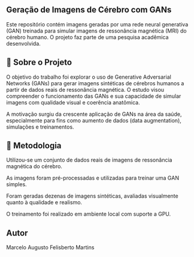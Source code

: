 ## Geração de Imagens de Cérebro com GANs
Este repositório contém imagens geradas por uma rede neural generativa (GAN) treinada para simular imagens de ressonância magnética (MRI) do cérebro humano. O projeto faz parte de uma pesquisa acadêmica 
desenvolvida.

## 📄 Sobre o Projeto
O objetivo do trabalho foi explorar o uso de Generative Adversarial Networks (GANs) para gerar imagens sintéticas de cérebros humanos a partir de dados reais de ressonância magnética. O estudo visou compreender o funcionamento das GANs e sua capacidade de simular imagens com qualidade visual e coerência anatômica.

A motivação surgiu da crescente aplicação de GANs na área da saúde, especialmente para fins como aumento de dados (data augmentation), simulações e treinamentos.

## 🧠 Metodologia
Utilizou-se um conjunto de dados reais de imagens de ressonância magnética do cérebro.

As imagens foram pré-processadas e utilizadas para treinar uma GAN simples.

Foram geradas dezenas de imagens sintéticas, avaliadas visualmente quanto à qualidade e realismo.

O treinamento foi realizado em ambiente local com suporte a GPU.

## Autor
Marcelo Augusto Felisberto Martins
